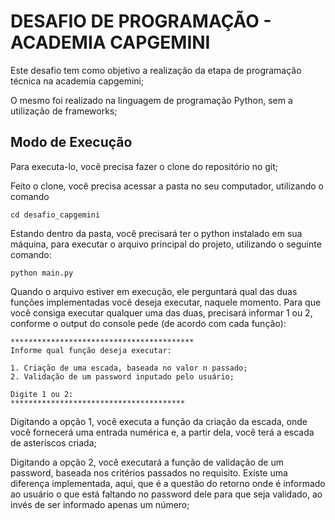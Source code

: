 # DESAFIO DE PROGRAMAÇÃO - ACADEMIA CAPGEMINI

Este desafio tem como objetivo a realização da etapa de programação técnica na academia capgemini;

O mesmo foi realizado na linguagem de programação Python, sem a utilização de frameworks;


## Modo de Execução

Para executa-lo, você precisa fazer o clone do repositório no git;

Feito o clone, você precisa acessar a pasta no seu computador, utilizando o comando 

``` 
cd desafio_capgemini
```

Estando dentro da pasta, você precisará ter o python instalado em sua máquina, para executar o arquivo principal do projeto, utilizando o seguinte comando:

```
python main.py
```

Quando o arquivo estiver em execução, ele perguntará qual das duas funções implementadas você deseja executar, naquele momento. Para que você consiga executar qualquer uma das duas, precisará informar 1 ou 2, conforme o output do console pede (de acordo com cada função):

```
*****************************************
Informe qual função deseja executar: 

1. Criação de uma escada, baseada no valor n passado;
2. Validação de um password inputado pelo usuário;

Digite 1 ou 2: 
***************************************
```

Digitando a opção 1, você executa a função da criação da escada, onde você fornecerá uma entrada numérica e, a partir dela, você terá a escada de asteríscos criada;

Digitando a opção 2, você executará a função de validação de um password, baseada nos critérios passados no requisito. Existe uma diferença implementada, aqui, que é a questão do retorno onde é informado ao usuário o que está faltando no password dele para que seja validado, ao invés de ser informado apenas um número;